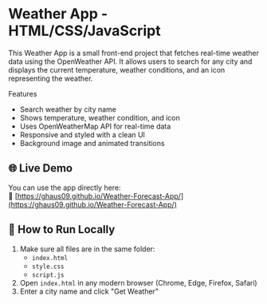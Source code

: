 # Weather App - HTML/CSS/JavaScript

This Weather App is a small front-end project that fetches real-time weather data using the OpenWeather API. It allows users to search for any city and displays the current temperature, weather conditions, and an icon representing the weather.

Features

- Search weather by city name
- Shows temperature, weather condition, and icon
- Uses OpenWeatherMap API for real-time data
- Responsive and styled with a clean UI
- Background image and animated transitions

## 🌐 Live Demo

You can use the app directly here:  
🔗 [https://ghaus09.github.io/Weather-Forecast-App/](https://ghaus09.github.io/Weather-Forecast-App/)

## 🚀 How to Run Locally

1. Make sure all files are in the same folder:
   - `index.html`
   - `style.css`
   - `script.js`
2. Open `index.html` in any modern browser (Chrome, Edge, Firefox, Safari)
3. Enter a city name and click "Get Weather"
